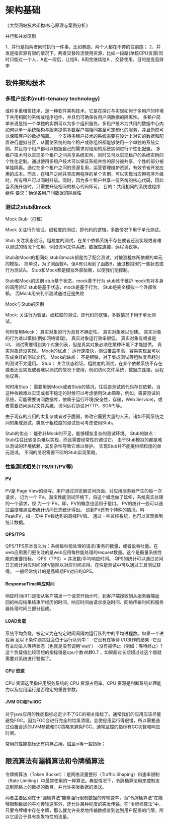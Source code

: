 # 架构基础
<!-- @author DHJT 2020-05-14 -->
《大型网站技术架构:核心原理与案例分析》

并行和并发区别

1、并行是指两者同时执行一件事，比如赛跑，两个人都在不停的往前跑；
2、并发是指资源有限的情况下，两者交替轮流使用资源，比如一段路(单核CPU资源)同时只能过一个人，A走一段后，让给B，B用完继续给A ，交替使用，目的是提高效率

## 软件架构技术

### 多租户技术(multi-tenancy technology)
或称多重租赁技术，是一种软件架构技术，它是在探讨与实现如何于多用户的环境下共用相同的系统或程序组件，并且仍可确保各用户间数据的隔离性。
多租户简单来说是指一个单独的实例可以为多个组织服务。多租户技术为共用的数据中心内如何以单一系统架构与服务提供多数客户端相同甚至可定制化的服务，并且仍然可以保障客户的数据隔离。一个支持多租户技术的系统需要在设计上对它的数据和配置进行虚拟分区，从而使系统的每个租户或称组织都能够使用一个单独的系统实例，并且每个租户都可以根据自己的需求对租用的系统实例进行个性化配置。
多租户技术可以实现多个租户之间共享系统实例，同时又可以实现租户的系统实例的个性化定制。通过使用多租户技术可以保证系统共性的部分被共享，个性的部分被单独隔离。通过在多个租户之间的资源复用，运营管理维护资源，有效节省开发应用的成本。而且，在租户之间共享应用程序的单个实例，可以实现当应用程序升级时，所有租户可以同时升级。同时，因为多个租户共享一份系统的核心代码，因此当系统升级时，只需要升级相同的核心代码即可。
目的：共用相同的系统或程序组件
要求：确保各用户间数据的隔离性


### 测试之stub和mock
Mock Stub（打桩）

Mock
关注行为验证。细粒度的测试，即代码的逻辑，多数情况下用于单元测试。

Stub
关注状态验证。粗粒度的测试，在某个依赖系统不存在或者还没实现或者难以测试的情况下使用，例如访问文件系统，数据库连接，远程协议等。

Stub和Mock的相同处
stub和mock都是为了配合测试，对被测程序所依赖的单元的模拟。
简单说，为了测函数A，但A有引用到了函数B，通过模拟B的一些状态或行为测试A。
Stub和Mock都是模拟外部依赖，以便我们能控制。

Stub和Mock的区别
stub基于状态，mock基于行为
stub难于维护
mock有对本身的调用验证
stub是基于状态，mock是基于行为。
Stub是完全模拟一个外部依赖， 而Mock用来判断测试通过还是失败

Mock与Stub的区别

Mock:
关注行为验证。细粒度的测试，即代码的逻辑，多数情况下用于单元测试。

何时使用Mock：
真实对象的行为具有不确定性。
真实对象难以创建。
真实对象的行为难以模拟(例如网络错误)。
真实对象运行效率很低。
真实对象有或者是UI。
测试需要得到某个对象列表，但是真实对象必须在某种环境下才能提供。
真实对象还没实现。
Mock的优点：
运行速度快，测试覆盖率高，容易实现且可以形成良好的测试文档。
Mock的缺点：
不是银弹，对于集成测试等粗粒度且耗时的测试不太适用。
Stub：
关注状态验证。粗粒度的测试，在某个依赖系统不存在或者还没实现或者难以测试的情况下使用，例如访问文件系统，数据库连接，远程协议等。

何时用Stub：
需要用到Mock或者Stub的情况，往往是测试的代码存在依赖，当这种依赖难以实现或者不稳定的时候可以考虑使用Stub策略，例如，需要测试的系统，可能需要访问数据库，依赖于运行环境(安全性，存储，Web Service)，或者需要访问远程文件系统，访问远程协议(HTTP，SOAP)等。

由于现存的应用的太复杂或者过于脆弱，修改它需要大量的人天。诸如不同系统之间的集成测试，类属于粗粒度的测试皆可考虑使用Stub。

Stub的优点：
能弥补Mock的不足，能够模拟复杂的测试环境。
Stub的缺点：
Stub往往比较复杂难以实现，而且需要经常性的调试它。
由于Stub模拟的都是难以测试的环境依赖，其复杂性导致它难以维护。
实现Stub并不能提供细粒度的单元测试。
不同的情况需要不同的Stub实现策略。

### 性能测试相关(TPS/RT/PV等)
#### PV
PV是 Page View的缩写。用户通过浏览器访问页面，对应用服务器产生的每一次请求，
记为一个 PV。淘宝性能测试环境下，将这个概念做了延伸，系统真实处理的一个请求，视
为一个 PV。即，PV的概念也适用于接口。
PV的统计一般可以通过监控埋点或者统计访问日志统计得出。
说到PV还有个特殊的情况，叫PeakPV，指一天中 PV数达到的高峰PV值。
通过一些监控系统，也可以直观看到统计数据。

#### QPS/TPS
QPS/TPS原本含义为：系统每秒能处理的请求/事务的数量，或者说吞吐量。在web应用我们更关注的是web应用每秒能处理的request数量。这个是衡量系统性能的重要指标。
QPS（TPS）= 并发数/平均响应时间。
QPS的统计可以通过访问日志统计对应时间的PV量除以对应时间求得。在性能测试中可以通过工具测试获得。
一般经常统计的是高峰期PV对应的QPS。


#### ResponseTime响应时间
响应时间(RT)是指从客户端发一个请求开始计时，到客户端接收到从服务器端返回的响应结果结束所经历的时间，响应时间由请求发送时间、网络传输时间和服务器处理时间三部分组成。


#### LOAD负载
系统平均负载，被定义为在特定时间间隔内运行队列中的平均进程数。如果一个进程满
足以下条件则其就会位于运行队列中：
-它没有在等待 I/O操作的结果
-它没有主动进入等待状态（也就是没有调用'wait'）
-没有被停止（例如：等待终止）1
这个负载值比较理想的指标值是cpu个数*核数*0.7 ，如果超过长期超过过这个值就需要对系统进行警惕了。


#### CPU 资源
CPU 资源这里指应用服务系统的 CPU 资源占用率。CPU 资源是判断系统处理能力以及应用运行是否稳定的重要参数。


#### JVM GC和FullGC
对于java应用的性能指标必定少不了GC的相关指标了。通常我们的应用应该尽量避免FGC。因为FGC会进行完全的垃圾清理，会使应用运行得很慢，所以需要通过设置合适的JVM参数和GC策略来避免FGC。通常监控的指标有GC次数和响应时间。

常用的性能指标还有内存占用，磁盘io等一些指标；

## 限流算法有漏桶算法和令牌桶算法
令牌桶算法（Token Bucket）：是网络流量整形（Traffic Shaping）和速率限制（Rate Limiting）中最常使用的一种算法。典型情况下，令牌桶算法用来控制发送到网络上的数据的数目，并允许突发数据的发送。

两者主要区别在于“漏桶算法”能够强行限制数据的传输速率，而“令牌桶算法”在能够限制数据的平均传输速率外，还允许某种程度的突发传输。在“令牌桶算法”中，只要令牌桶中存在令牌，那么就允许突发地传输数据直到达到用户配置的门限，所以它适合于具有突发特性的流量。